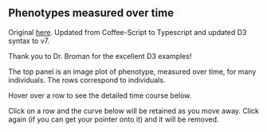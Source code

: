 Phenotypes measured over time
----------------------------------------------------------------------

Original [here](http://www.biostat.wisc.edu/~kbroman/D3/manycurves). Updated
from Coffee-Script to Typescript and updated D3 syntax to v7.

Thank you to Dr. Broman for the excellent D3 examples!

The top panel is an image plot of phenotype, measured over time,
for many individuals.  The rows correspond to individuals.

Hover over a row to see the detailed time course below.

Click on a row and the curve below will be retained as you move
away.  Click again (if you can get your pointer onto it) and it will
be removed.


